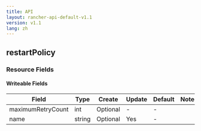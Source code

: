 ```yaml
---
title: API
layout: rancher-api-default-v1.1
version: v1.1
lang: zh
---
```


## restartPolicy



### Resource Fields

#### Writeable Fields

Field | Type | Create | Update | Default | Notes
---|---|---|---|---|---
maximumRetryCount | int | Optional | - | - | 
name | string | Optional | Yes | - | 



<br>
